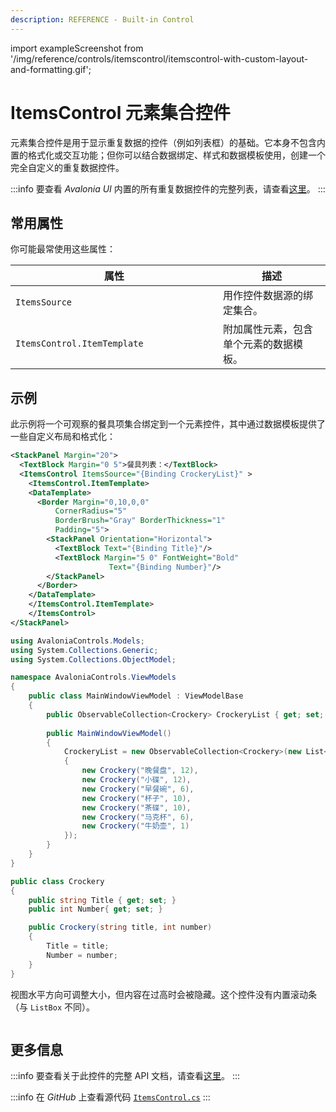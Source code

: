 ```yaml
---
description: REFERENCE - Built-in Control
---
```


import exampleScreenshot from '/img/reference/controls/itemscontrol/itemscontrol-with-custom-layout-and-formatting.gif';

# ItemsControl 元素集合控件

元素集合控件是用于显示重复数据的控件（例如列表框）的基础。它本身不包含内置的格式化或交互功能；但你可以结合数据绑定、样式和数据模板使用，创建一个完全自定义的重复数据控件。

:::info
要查看 _Avalonia UI_ 内置的所有重复数据控件的完整列表，请查看[这里](repeating-data-controls.md)。
:::

## 常用属性

你可能最常使用这些属性：

<table><thead><tr><th width="316">属性</th><th>描述</th></tr></thead><tbody><tr><td><code>ItemsSource</code></td><td>用作控件数据源的绑定集合。</td></tr><tr><td><code>ItemsControl.ItemTemplate</code></td><td>附加属性元素，包含单个元素的数据模板。</td></tr></tbody></table>

## 示例

此示例将一个可观察的餐具项集合绑定到一个元素控件，其中通过数据模板提供了一些自定义布局和格式化：

```xml
<StackPanel Margin="20">
  <TextBlock Margin="0 5">餐具列表：</TextBlock>
  <ItemsControl ItemsSource="{Binding CrockeryList}" >
    <ItemsControl.ItemTemplate>
    <DataTemplate>
      <Border Margin="0,10,0,0"
          CornerRadius="5"
          BorderBrush="Gray" BorderThickness="1"
          Padding="5">
        <StackPanel Orientation="Horizontal">
          <TextBlock Text="{Binding Title}"/>
          <TextBlock Margin="5 0" FontWeight="Bold" 
                      Text="{Binding Number}"/>
        </StackPanel>
      </Border>
    </DataTemplate>
    </ItemsControl.ItemTemplate>
    </ItemsControl>
</StackPanel>
```

```csharp title='C# ViewModel'
using AvaloniaControls.Models;
using System.Collections.Generic;
using System.Collections.ObjectModel;

namespace AvaloniaControls.ViewModels
{
    public class MainWindowViewModel : ViewModelBase
    {
        public ObservableCollection<Crockery> CrockeryList { get; set; }
        
        public MainWindowViewModel()
        {
            CrockeryList = new ObservableCollection<Crockery>(new List<Crockery>
            {
                new Crockery("晚餐盘", 12),
                new Crockery("小碟", 12),
                new Crockery("早餐碗", 6),
                new Crockery("杯子", 10),
                new Crockery("茶碟", 10),
                new Crockery("马克杯", 6),
                new Crockery("牛奶壶", 1)
            });    
        }
    }
}
```

```csharp title='C# 数据源的类定义'
public class Crockery
{
    public string Title { get; set; }
    public int Number{ get; set; }

    public Crockery(string title, int number)
    {
        Title = title;
        Number = number;
    }
}
```

视图水平方向可调整大小，但内容在过高时会被隐藏。这个控件没有内置滚动条（与 `ListBox` 不同）。

<img src={exampleScreenshot} alt="" />

## 更多信息

:::info
要查看关于此控件的完整 API 文档，请查看[这里](http://reference.avaloniaui.net/api/Avalonia.Controls/ItemsControl/)。
:::

:::info
在 _GitHub_ 上查看源代码 [`ItemsControl.cs`](https://github.com/AvaloniaUI/Avalonia/blob/master/src/Avalonia.Controls/ItemsControl.cs)
:::


